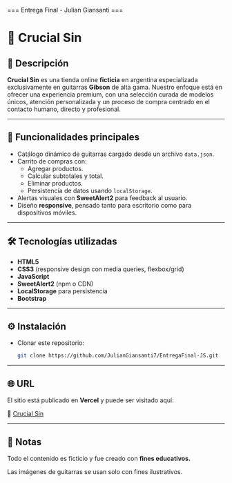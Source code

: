=== Entrega Final - Julian Giansanti ===

# 🎸 Crucial Sin

## 📖 Descripción 
**Crucial Sin** es una tienda online **ficticia** en argentina especializada exclusivamente en guitarras **Gibson** de alta gama. Nuestro enfoque está en ofrecer una experiencia premium, con una selección curada de modelos únicos, atención personalizada y un proceso de compra centrado en el contacto humano, directo y profesional.


---

## 🚀 Funcionalidades principales  
- Catálogo dinámico de guitarras cargado desde un archivo `data.json`.  
- Carrito de compras con:  
  - Agregar productos.   
  - Calcular subtotales y total.  
  - Eliminar productos.  
  - Persistencia de datos usando `localStorage`.  
- Alertas visuales con **SweetAlert2** para feedback al usuario.  
- Diseño **responsive**, pensado tanto para escritorio como para dispositivos móviles.  

---

## 🛠️ Tecnologías utilizadas  
- **HTML5**  
- **CSS3** (responsive design con media queries, flexbox/grid)  
- **JavaScript**  
- **SweetAlert2** (npm o CDN)  
- **LocalStorage** para persistencia  
- **Bootstrap**

---

## ⚙️ Instalación  

- Clonar este repositorio:  

   ```bash
   git clone https://github.com/JulianGiansanti7/EntregaFinal-JS.git

---

## 🌐 URL

El sitio está publicado en **Vercel** y puede ser visitado aquí:

🔗 [Crucial Sin](https://entrega-final-js-omega.vercel.app/)

---

## 📌 Notas

Todo el contenido es ficticio y fue creado con **fines educativos.**

Las imágenes de guitarras se usan solo con fines ilustrativos.